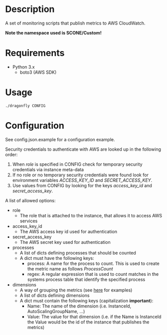 # Description

A set of monitoring scripts that publish metrics to AWS CloudWatch.

**Note the namespace used is SCONE/Custom!**

# Requirements

* Python 3.x
  * boto3 (AWS SDK)

# Usage

```
./dragonfly CONFIG
```

# Configuration

See config.json.example for a configuration example.

Security credentials to authenticate with AWS are looked up in the
following order:

1. When *role* is specified in CONFIG check for temporary security credentials
via instance meta-data
2. If no role or no temporary security credentials were found look for
environment variables *ACCESS\_KEY\_ID* and *SECRET\_ACCESS\_KEY*.
3. Use values from CONFIG by looking for the keys *access\_key\_id* and
*secret\_access\_key*.

A list of allowed options:

* role
  * The role that is attached to the instance, that allows it to access AWS
    services
* access\_key\_id
  * The AWS access key id used for authentication
* secret\_access\_key
  * The AWS secret key used for authentication
* processes
  * A list of dicts defining processes that should be counted
  * A dict must have the following keys:
    * process: A name for the process to count. This is used to create the
      metric name as follows *ProcessCount<process>*
    * regex: A regular expression that is used to count matches in the systems
      process table that identify the specified process
* dimensions
  * A way of grouping the metrics (see [here](http://docs.aws.amazon.com/AmazonCloudWatch/latest/monitoring/ec2-metricscollected.html#ec2-metric-dimensions) for examples)
  * A list of dicts defining dimensions
  * A dict must contain the following keys (capitalization **important**):
    * Name: The name of the dimension (i.e. InstanceId, AutoScalingGroupName, ...)
    * Value: The value for that dimension (i.e. if the Name is InstanceId the
      Value would be the id of the instance that publishes the metrics)

